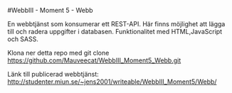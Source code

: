 #WebbIII - Moment 5 - Webb

En webbtjänst som konsumerar ett REST-API. Här finns möjlighet att lägga till och radera uppgifter i databasen. Funktionalitet med HTML,JavaScript och SASS. 

Klona ner detta repo med git clone https://github.com/Mauveecat/WebbIII_Moment5_Webb.git

Länk till publicerad webbtjänst: http://studenter.miun.se/~jens2001/writeable/WebbIII_Moment5/Webb/
